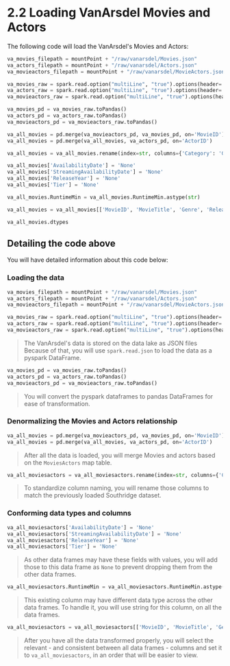 # 2.2 Loading VanArsdel Movies and Actors

The following code will load the VanArsdel's Movies and Actors:

```python
va_movies_filepath = mountPoint + "/raw/vanarsdel/Movies.json"
va_actors_filepath = mountPoint + "/raw/vanarsdel/Actors.json"
va_movieactors_filepath = mountPoint + "/raw/vanarsdel/MovieActors.json"

va_movies_raw = spark.read.option("multiLine", "true").options(header='true', inferschema='true').json(va_movies_filepath)
va_actors_raw = spark.read.option("multiLine", "true").options(header='true', inferschema='true').json(va_actors_filepath)
va_movieactors_raw = spark.read.option("multiLine", "true").options(header='true', inferschema='true').json(va_movieactors_filepath)

va_movies_pd = va_movies_raw.toPandas()
va_actors_pd = va_actors_raw.toPandas()
va_movieactors_pd = va_movieactors_raw.toPandas()

va_all_movies = pd.merge(va_movieactors_pd, va_movies_pd, on='MovieID')
va_all_movies = pd.merge(va_all_movies, va_actors_pd, on='ActorID')

va_all_movies = va_all_movies.rename(index=str, columns={'Category': 'Genre', 'RunTimeMin': 'RuntimeMin', 'Gender': 'ActorGender'})

va_all_movies['AvailabilityDate'] = 'None'
va_all_movies['StreamingAvailabilityDate'] = 'None'
va_all_movies['ReleaseYear'] = 'None'
va_all_movies['Tier'] = 'None'

va_all_movies.RuntimeMin = va_all_movies.RuntimeMin.astype(str)

va_all_movies = va_all_movies[['MovieID', 'MovieTitle', 'Genre', 'ReleaseDate', 'AvailabilityDate', 'StreamingAvailabilityDate', 'ReleaseYear', 'Tier', 'Rating', 'RuntimeMin', 'MovieActorID', 'ActorID', 'ActorName', 'ActorGender']]

va_all_movies.dtypes
```

## Detailing the code above

You will have detailed information about this code below:

### Loading the data

```python
va_movies_filepath = mountPoint + "/raw/vanarsdel/Movies.json"
va_actors_filepath = mountPoint + "/raw/vanarsdel/Actors.json"
va_movieactors_filepath = mountPoint + "/raw/vanarsdel/MovieActors.json"

va_movies_raw = spark.read.option("multiLine", "true").options(header='true', inferschema='true').json(va_movies_filepath)
va_actors_raw = spark.read.option("multiLine", "true").options(header='true', inferschema='true').json(va_actors_filepath)
va_movieactors_raw = spark.read.option("multiLine", "true").options(header='true', inferschema='true').json(va_movieactors_filepath)
```

> The VanArsdel's data is stored on the data lake as JSON files
> Because of that, you will use `spark.read.json` to
> load the data as a pyspark DataFrame.

```python
va_movies_pd = va_movies_raw.toPandas()
va_actors_pd = va_actors_raw.toPandas()
va_movieactors_pd = va_movieactors_raw.toPandas()
```

> You will convert the pyspark dataframes to pandas
> DataFrames for ease of transformation.

### Denormalizing the Movies and Actors relationship

```python
va_all_movies = pd.merge(va_movieactors_pd, va_movies_pd, on='MovieID')
va_all_movies = pd.merge(va_all_movies, va_actors_pd, on='ActorID')
```

> After all the data is loaded, you will merge Movies and actors based
> on the `MoviesActors` map table.

```python
va_all_moviesactors = va_all_moviesactors.rename(index=str, columns={'Category': 'Genre', 'RunTimeMin': 'RuntimeMin', 'Gender': 'ActorGender'})
```

> To standardize column naming, you will rename those columns to match the
> previously loaded Southridge dataset.

### Conforming data types and columns

```python
va_all_moviesactors['AvailabilityDate'] = 'None'
va_all_moviesactors['StreamingAvailabilityDate'] = 'None'
va_all_moviesactors['ReleaseYear'] = 'None'
va_all_moviesactors['Tier'] = 'None'
```

> As other data frames may have these fields with values, you will add those
> to this data frame as `None` to prevent dropping them from the other
> data frames.

```python
va_all_moviesactors.RuntimeMin = va_all_moviesactors.RuntimeMin.astype(str)
```

> This existing column may have different data type across the other
> data frames. To handle it, you will use string for this column, on
> all the data frames.

```python
va_all_moviesactors = va_all_moviesactors[['MovieID', 'MovieTitle', 'Genre', 'ReleaseDate', 'AvailabilityDate', 'StreamingAvailabilityDate', 'ReleaseYear', 'Tier', 'Rating', 'RuntimeMin', 'MovieActorID', 'ActorID', 'ActorName', 'ActorGender']]'ActorGender']]
```

> After you have all the data transformed properly, you will select the
> relevant - and consistent between all data frames - columns and set it
> to `va_all_moviesactors`, in an order that will be easier to view.